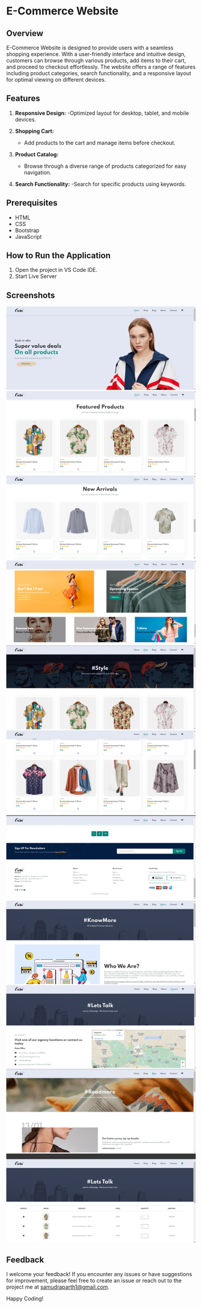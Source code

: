 # E-Commerce Website

## Overview

E-Commerce Website is designed to provide users with a seamless shopping experience. With a user-friendly interface and intuitive design, customers can browse through various products, add items to their cart, and proceed to checkout effortlessly. The website offers a range of features including product categories, search functionality, and a responsive layout for optimal viewing on different devices.

## Features

1. **Responsive Design:**
   -Optimized layout for desktop, tablet, and mobile devices.

2. **Shopping Cart:**
   - Add products to the cart and manage items before checkout.

3. **Product Catalog:**
   - Browse through a diverse range of products categorized for easy navigation.

4. **Search Functionality:**
   -Search for specific products using keywords.


## Prerequisites

- HTML
- CSS
- Bootstrap
- JavaScript


## How to Run the Application

1. Open the project in VS Code IDE.
2. Start Live Server


## Screenshots

![Home Page](img/outputs/home1.png)
![Home Page](img/outputs/home2.png)
![Home Page](img/outputs/home3.png)
![Home Page](img/outputs/home4.png)
![Shop Page](img/outputs/shop1.png)
![Shop Page](img/outputs/shop2.png)
![Shop Page](img/outputs/shop3.png)
![About Page](img/outputs/about1.png)
![About Page](img/outputs/about11.png)
![Blog Page](img/outputs/blog1.png)
![Cart Page](img/outputs/cart1.png)

## Feedback

I welcome your feedback! If you encounter any issues or have suggestions for improvement, please feel free to create an issue or reach out to the project me at samudraparth1@gmail.com.

Happy Coding!
